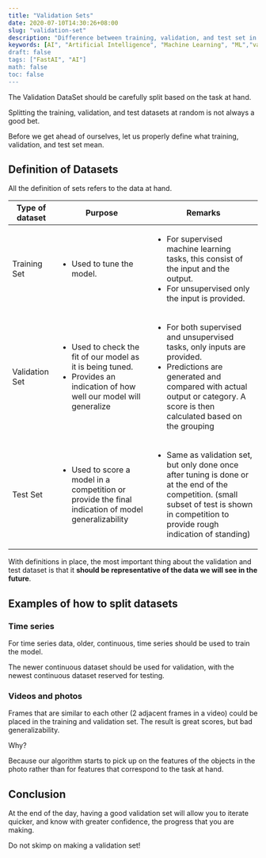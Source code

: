 ```yaml
---
title: "Validation Sets"
date: 2020-07-10T14:30:26+08:00
slug: "validation-set"
description: "Difference between training, validation, and test set in machine learning"
keywords: [AI", "Artificial Intelligence", "Machine Learning", "ML","validation set", "validation sets", "test sets"]
draft: false
tags: ["FastAI", "AI"]
math: false
toc: false
---
```


The Validation DataSet should be carefully split based on the task at hand.

Splitting the training, validation, and test datasets at random is not always a good bet.

Before we get ahead of ourselves, let us properly define what training, validation, and test set mean.

## Definition of Datasets

All the definition of sets refers to the data at hand.

| Type of dataset | Purpose                                                                                                                                      | Remarks                                                                                                                                                                                                                |
| --------------- | -------------------------------------------------------------------------------------------------------------------------------------------- | ---------------------------------------------------------------------------------------------------------------------------------------------------------------------------------------------------------------------- |
| Training Set    | <ul><li>Used to tune the model. </li> </ul>                                                                                                  | <ul> <li>For supervised machine learning tasks, this consist of the input and the output.</li> <li> For unsupervised only the input is provided.   </li> </ul>                                                         |
| Validation Set  | <ul><li>Used to check the fit of our model as it is being tuned.</li><li> Provides an indication of how well our model will generalize </li> | <ul><li> For both supervised and unsupervised tasks, only inputs are provided. </li> <li> Predictions are generated and compared with actual output or category. A score is then calculated based on the grouping</li> |
| Test Set        | <ul><li>Used to score a model in a competition or provide the final indication of model generalizability</li></ul>                           | <ul><li>Same as validation set, but only done once after tuning is done or at the end of the competition. (small subset of test is shown in competition to provide rough indication of standing)</li></ul>             |

With definitions in place, the most important thing about the validation and test dataset is that it **should be representative of the data we will see in the future**.

## Examples of how to split datasets

### Time series

For time series data, older, continuous, time series should be used to train the model.

The newer continuous dataset should be used for validation, with the newest continuous dataset reserved for testing.

### Videos and photos

Frames that are similar to each other (2 adjacent frames in a video) could be placed in the training and validation set. The result is great scores, but bad generalizability.

Why?

Because our algorithm starts to pick up on the features of the objects in the photo rather than for features that correspond to the task at hand.

## Conclusion

At the end of the day, having a good validation set will allow you to iterate quicker, and know with greater confidence, the progress that you are making.

Do not skimp on making a validation set!
